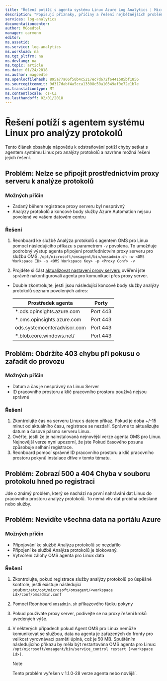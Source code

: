 ```yaml
---
title: "Řešení potíží s agenta systému Linux Azure Log Analytics | Microsoft Docs"
description: "Popisují příznaky, příčiny a řešení nejběžnějších problémů s agentem Log Analytics Linux."
services: log-analytics
documentationcenter: 
author: MGoedtel
manager: carmonm
editor: 
ms.assetid: 
ms.service: log-analytics
ms.workload: na
ms.tgt_pltfrm: na
ms.devlang: na
ms.topic: article
ms.date: 01/24/2018
ms.author: magoedte
ms.openlocfilehash: 895a77a66f50b4c5217ec7d672f6441b85bf1856
ms.sourcegitcommit: 9d317dabf4a5cca13308c50a10349af0e72e1b7e
ms.translationtype: MT
ms.contentlocale: cs-CZ
ms.lasthandoff: 02/01/2018
---
```

# <a name="how-to-troubleshoot-issues-with-the-linux-agent-for-log-analytics"></a>Řešení potíží s agentem systému Linux pro analýzy protokolů

Tento článek obsahuje nápovědu k odstraňování potíží chyby setkat s agentem systému Linux pro analýzy protokolů a navrhne možná řešení jejich řešení.

## <a name="issue-unable-to-connect-through-proxy-to-log-analytics"></a>Problém: Nelze se připojit prostřednictvím proxy serveru k analýze protokolů

### <a name="probable-causes"></a>Možných příčin
* Zadaný během registrace proxy serveru byl nesprávný
* Analýzy protokolů a koncové body služby Azure Automation nejsou povolené ve vašem datovém centru 

### <a name="resolutions"></a>Řešení
1. Reonboard ke službě Analýza protokolů s agentem OMS pro Linux pomocí následujícího příkazu s parametrem `-v` povolena. To umožňuje podrobný výstup agenta připojení prostřednictvím proxy serveru pro službu OMS. 
`/opt/microsoft/omsagent/bin/omsadmin.sh -w <OMS Workspace ID> -s <OMS Workspace Key> -p <Proxy Conf> -v`

2. Projděte si část [aktualizovat nastavení proxy serveru](log-analytics-agent-manage.md#update-proxy-settings) ověření jste správně nakonfigurovali agenta pro komunikaci přes proxy server.    
* Double zkontrolujte, jestli jsou následující koncové body služby analýzy protokolů seznam povolených adres:

    |Prostředek agenta| Porty |  
    |------|---------|  
    |*.ods.opinsights.azure.com | Port 443|   
    |*.oms.opinsights.azure.com | Port 443|   
    |ods.systemcenteradvisor.com | Port 443|   
    |*.blob.core.windows.net/ | Port 443|   

## <a name="issue-you-receive-a-403-error-when-trying-to-onboard"></a>Problém: Obdržíte 403 chybu při pokusu o zařadit do provozu

### <a name="probable-causes"></a>Možných příčin
* Datum a čas je nesprávný na Linux Server 
* ID pracovního prostoru a klíč pracovního prostoru používá nejsou správné

### <a name="resolution"></a>Řešení

1. Zkontrolujte čas na serveru Linux s datem příkaz. Pokud je doba +/-15 minut od aktuálního času, registrace se nezdaří. Správné to aktualizujte datum a časové pásmo serveru Linux. 
2. Ověřte, jestli že je nainstalovaná nejnovější verze agenta OMS pro Linux.  Nejnovější verze nyní upozorní, že jste Pokud časového posunu způsobuje selhání registrace.
3. Reonboard pomocí správné ID pracovního prostoru a klíč pracovního prostoru pokynů instalace dříve v tomto tématu.

## <a name="issue-you-see-a-500-and-404-error-in-the-log-file-right-after-onboarding"></a>Problém: Zobrazí 500 a 404 Chyba v souboru protokolu hned po registraci
Jde o známý problém, který se nachází na první nahrávání dat Linux do pracovního prostoru analýzy protokolů. To nemá vliv dat probíhá odeslané nebo služby.

## <a name="issue-you-are-not-seeing-any-data-in-the-azure-portal"></a>Problém: Nevidíte všechna data na portálu Azure

### <a name="probable-causes"></a>Možných příčin

- Připojování ke službě Analýza protokolů se nezdařilo
- Připojení ke službě Analýza protokolů je blokovaný.
- Vytvoření zálohy OMS agenta pro Linux data

### <a name="resolutions"></a>Řešení
1. Zkontrolujte, pokud registrace služby analýzy protokolů po úspěšné kontrole, jestli existuje následující soubor:`/etc/opt/microsoft/omsagent/<workspace id>/conf/omsadmin.conf`
2. Pomocí Reonboard `omsadmin.sh` příkazového řádku pokyny
3. Pokud používáte proxy server, podívejte se na proxy řešení kroků uvedených výše.
4. V některých případech pokud Agent OMS pro Linux nemůže komunikovat se službou, data na agenta je zařazených do fronty pro velikost vyrovnávací paměti úplná, což je 50 MB. Spuštěním následujícího příkazu by měla být restartována OMS agenta pro Linux: `/opt/microsoft/omsagent/bin/service_control restart [<workspace id>]`. 

    >[!NOTE]
    >Tento problém vyřešen v 1.1.0-28 verze agenta nebo novější.

